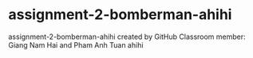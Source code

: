 # assignment-2-bomberman-ahihi
assignment-2-bomberman-ahihi created by GitHub Classroom
member: Giang Nam Hai and Pham Anh Tuan
ahihi
